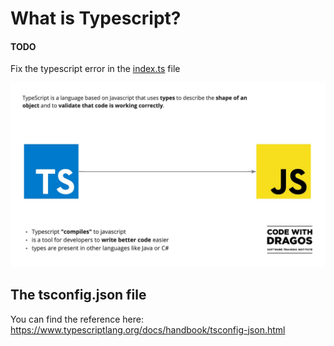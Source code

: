 # What is Typescript?


#### TODO

Fix the typescript error in the [index.ts](./src/index.ts) file


![typescript](./typescript.jpg)

## The tsconfig.json file
You can find the reference here:
https://www.typescriptlang.org/docs/handbook/tsconfig-json.html